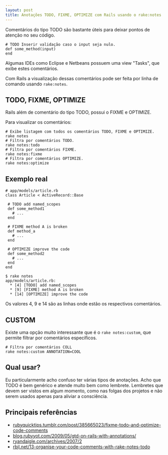 ```yaml
---
layout: post
title: Anotações TODO, FIXME, OPTIMIZE com Rails usando o rake:notes
---
```


Comentários do tipo TODO são bastante úteis para deixar pontos de atenção no seu código.

    # TODO Inserir validação caso o input seja nulo.
    def some_method(input)
    end

Algumas IDEs como Eclipse e Netbeans possuem uma view "Tasks", que exibe estes comentários.

Com Rails a visualização dessas comentários pode ser feita por linha de comando usando `rake:notes`.

## TODO, FIXME, OPTIMIZE

Rails além de comentário do tipo TODO, possui o FIXME e OPTIMIZE.

Para visualizar os comentários:

    # Exibe listagem com todos os comentários TODO, FIXME e OPTIMIZE.
    rake notes
    # Filtra por comentários TODO.
    rake notes:todo
    # Filtra por comentários FIXME.
    rake notes:fixme
    # Filtra por comentários OPTIMIZE.
    rake notes:optimize

## Exemplo real

    # app/models/article.rb
    class Article < ActiveRecord::Base

     # TODO add named_scopes
     def some_method1
       # ...
     end

     # FIXME method A is broken
     def method_a
       # ...
     end

     # OPTIMIZE improve the code
     def some_method2
       # ...
     end
    end

    $ rake notes
    app/models/article.rb:
      * [4] [TODO] add named_scopes
      * [9] [FIXME] method A is broken
      * [14] [OPTIMIZE] improve the code

Os valores 4, 9 e 14 são as linhas onde estão os respectivos comentários.

## CUSTOM

Existe uma opção muito interessante que é o `rake notes:custom`, que permite filtrar por comentários específicos.

    # Filtra por comentários COLL
    rake notes:custom ANNOTATION=COOL

## Qual usar?

Eu particularmente acho confuso ter várias tipos de anotações. Acho que TODO é bem genérico e atende muito bem como lembrete. Lembretes que devem ser vistos em algum momento, como nas folgas dos projetos e não serem usados apenas para aliviar a consciência.

## Principais referências

* [rubyquicktips.tumblr.com/post/385665023/fixme-todo-and-optimize-code-comments](http://rubyquicktips.tumblr.com/post/385665023/fixme-todo-and-optimize-code-comments)
* [blog.rubyyot.com/2009/05/gtd-on-rails-with-annotations/](http://blog.rubyyot.com/2009/05/gtd-on-rails-with-annotations)
* [ryandaigle.com/archives/2007/2](http://ryandaigle.com/archives/2007/2)
* [rbjl.net/13-organise-your-code-comments-with-rake-notes-todo](http://rbjl.net/13-organise-your-code-comments-with-rake-notes-todo)
